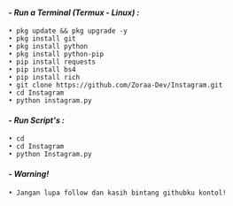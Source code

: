 #### - *Run a Terminal (Termux - Linux) :*

    • pkg update && pkg upgrade -y
    • pkg install git
    • pkg install python
    • pkg install python-pip
    • pip install requests
    • pip install bs4
    • pip install rich
    • git clone https://github.com/Zoraa-Dev/Instagram.git
    • cd Instagram
    • python instagram.py

#### - *Run Script's :*

    • cd
    • cd Instagram
    • python Instagram.py    

#### - *Warning!*

    • Jangan lupa follow dan kasih bintang githubku kontol!
